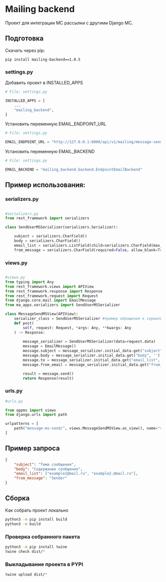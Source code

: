 # Mailing backend

Проект для интеграции МС рассылки с другими Django МС.

## Подготовка

Скачать через pip:

```pip
pip install mailing-backend==1.0.5
```

### settings.py

Добавить проект в INSTALLED_APPS

```python
# File: settings.py

INSTALLED_APPS = [
    ...
    "mailing_backend",
]
```

Установить переменную EMAIL_ENDPOINT_URL

```python
# File: settings.py

EMAIL_ENDPOINT_URL = "http://127.0.0.1:8000/api/v1/mailing/message-send/"
```

Установить переменную EMAIL_BACKEND

```python
# File: settings.py

EMAIL_BACKEND = "mailing_backend.backend.EndpointEmailBackend"
```

## Пример использования:

### serializers.py

```python

#serializers.py
from rest_framework import serializers

class SendUserMSSerializer(serializers.Serializer):

    subject = serializers.CharField()
    body = serializers.CharField()
    email_list = serializers.ListField(child=serializers.CharField(max_length=254))
    from_message = serializers.CharField(required=False, allow_blank=True)
```

### views.py

```python

#views.py
from typing import Any
from rest_framework.views import APIView
from rest_framework.response import Response
from rest_framework.request import Request
from django.core.mail import EmailMessage
from ma_apps.serializers import SendUserMSSerializer

class MessageSendMSView(APIView):
    serializer_class = SendUserMSSerializer #пример обращения к сериализатору
    def post(
        self, request: Request, *args: Any, **kwargs: Any
    ) -> Response:  
      
        message_serializer = SendUserMSSerializer(data=request.data)
        message = EmailMessage()
        message.subject = message_serializer.initial_data.get("subject", '') #string
        message.body = message_serializer.initial_data.get("body", '') #string
        message.to = message_serializer.initial_data.get("email_list", []) #list
        message.from_email = message_serializer.initial_data.get("from_message", '') #string

        result = message.send()
        return Response(result) 
```

### urls.py

```python
#urls.py

from appms import views
from django.urls import path

urlpatterns = [
	path("message-ms-send/", views.MessageSendMSView.as_view(), name="send"),
]
```

## Пример запроса

```JSON
{
    "subject": "Тема сообщения",
    "body": "Содержание сообщения",
    "email_list": ["example1@mail.ru", "example2.@mail.ru"],
    "from_message": "Sender"
}
```

## Сборка

Как собрать проект локально

```bash
python3 -m pip install build
python3 -m build 
```

### Проверка собранного пакета

```bash
python3 -m pip install twine
twine check dist/*
```

### Выкладывание проекта в PYPI

```bash
twine upload dist/*
```
